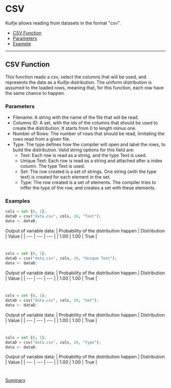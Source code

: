 # CSV

Kuifje allows reading from datasets in the format "csv".

- [CSV Function](#csv-function)
- [Parameters](#parameters)
- [Example](#examples)

---

## CSV Function

This function reads a csv, select the columns that will be used, and represents the data as a Kuifje distribution.
The uniform distribution is assumed to the loaded rows, meaning that, for this function, each row have the same chance to happen. 

### Parameters
- Filename: A string with the name of the file that will be read.
- Columns ID: A set, with the ids of the columns that should be used to create the distribution. It starts from 0 to length minus one.
- Number of Rows: The number of rows that should be read, limitating the rows read from a given file.
- Type: The type defines how the compiler will open and label the rows, to build the distribution. Valid string options for this field are:
  - Text: Each row is read as a string, and the type Text is used.
  - Unique Text:  Each row is read as a string and attached after a index column. 
  The type Text is used.
  - Set: The row created is a set of strings. 
  One string (with the type text) is created for each element in the set.
  - Type: The row created is a set of elements.
  The compiler tries to inffer the type of the row, and creates a set with these elements.
  
### Examples
```python
cols = set {0, 1};
dataD = csv("data.csv", cols, 10, "Text");
data <- dataD;
```

Output of variable data:
| Probability of the distribution happen | Distribution | Value | 
| --- | --- | --- |
| 1.00 | 1.00 | True |

#

```python
cols = set {0, 1};
dataD = csv("data.csv", cols, 10, "Unique Text");
data <- dataD;
```

Output of variable data:
| Probability of the distribution happen | Distribution | Value | 
| --- | --- | --- |
| 1.00 | 1.00 | True |

#

```python
cols = set {0, 1};
dataD = csv("data.csv", cols, 10, "Set");
data <- dataD;
```

Output of variable data:
| Probability of the distribution happen | Distribution | Value | 
| --- | --- | --- |
| 1.00 | 1.00 | True |

#

```python
cols = set {0, 1};
dataD = csv("data.csv", cols, 10, "Yype");
data <- dataD;
```

Output of variable data:
| Probability of the distribution happen | Distribution | Value | 
| --- | --- | --- |
| 1.00 | 1.00 | True |

#

[Summary](https://github.com/gleisonsdm/Kuifje-Documentation)
